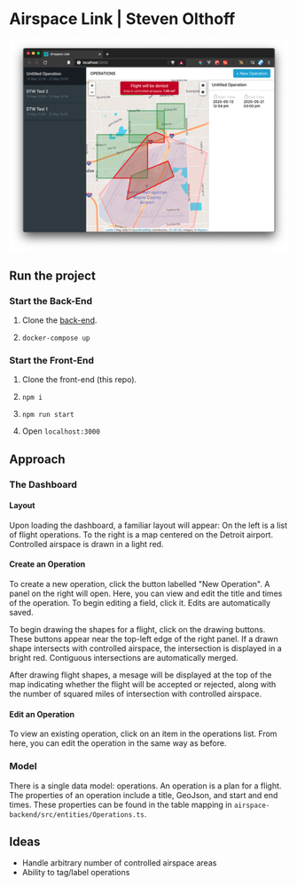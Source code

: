 # Airspace Link | Steven Olthoff

![](images/example.png)

## Run the project

### Start the Back-End

1. Clone the [back-end](https://github.com/stevenwilliamolthoff/airspace-backend).

2. `docker-compose up`

### Start the Front-End

1. Clone the front-end (this repo).

2. `npm i`

3. `npm run start`

4. Open `localhost:3000`

## Approach

### The Dashboard

#### Layout

Upon loading the dashboard, a familiar layout will appear: On the left is a list of flight operations. To the right is a map centered on the Detroit airport. Controlled airspace is drawn in a light red.

#### Create an Operation

To create a new operation, click the button labelled "New Operation". A panel on the right will open. Here, you can view and edit the title and times of the operation. To begin editing a field, click it. Edits are automatically saved.

To begin drawing the shapes for a flight, click on the drawing buttons. These buttons appear near the top-left edge of the right panel. If a drawn shape intersects with controlled airspace, the intersection is displayed in a bright red. Contiguous intersections are automatically merged.

After drawing flight shapes, a mesage will be displayed at the top of the map indicating whether the flight will be accepted or rejected, along with the number of squared miles of intersection with controlled airspace.

#### Edit an Operation

To view an existing operation, click on an item in the operations list. From here, you can edit the operation in the same way as before.

### Model

There is a single data model: operations. An operation is a plan for a flight. The properties of an operation include a title, GeoJson, and start and end times. These properties can be found in the table mapping in `airspace-backend/src/entities/Operations.ts`.

## Ideas

- Handle arbitrary number of controlled airspace areas
- Ability to tag/label operations
